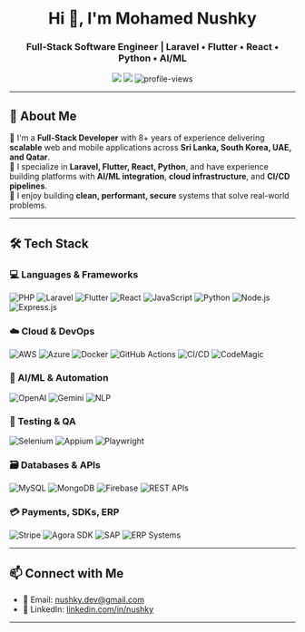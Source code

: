 <h1 align="center">Hi 👋, I'm Mohamed Nushky</h1>
<h3 align="center">Full-Stack Software Engineer | Laravel • Flutter • React • Python • AI/ML</h3>

<p align="center">
  <a href="mailto:nushky.dev@gmail.com"><img src="https://img.shields.io/badge/email-nushky.dev@gmail.com-blue?style=flat&logo=gmail"></a>
  <a href="https://linkedin.com/in/nushky" target="_blank"><img src="https://img.shields.io/badge/linkedin-nushky-blue?style=flat&logo=linkedin"></a>
  <img src="https://komarev.com/ghpvc/?username=nnushky&label=Profile%20views&color=blue" alt="profile-views" />
</p>

---

## 🚀 About Me

🔹 I'm a **Full-Stack Developer** with 8+ years of experience delivering **scalable** web and mobile applications across **Sri Lanka, South Korea, UAE, and Qatar**.  
🔹 I specialize in **Laravel, Flutter, React, Python**, and have experience building platforms with **AI/ML integration**, **cloud infrastructure**, and **CI/CD pipelines**.  
🔹 I enjoy building **clean, performant, secure** systems that solve real-world problems.

---

## 🛠️ Tech Stack

### 💻 Languages & Frameworks
![PHP](https://img.shields.io/badge/PHP-777BB4?style=for-the-badge&logo=php&logoColor=white)
![Laravel](https://img.shields.io/badge/Laravel-F55247?style=for-the-badge&logo=laravel&logoColor=white)
![Flutter](https://img.shields.io/badge/Flutter-02569B?style=for-the-badge&logo=flutter&logoColor=white)
![React](https://img.shields.io/badge/React-20232A?style=for-the-badge&logo=react&logoColor=61DAFB)
![JavaScript](https://img.shields.io/badge/JavaScript-F7DF1E?style=for-the-badge&logo=javascript&logoColor=black)
![Python](https://img.shields.io/badge/Python-3776AB?style=for-the-badge&logo=python&logoColor=white)
![Node.js](https://img.shields.io/badge/Node.js-339933?style=for-the-badge&logo=nodedotjs&logoColor=white)
![Express.js](https://img.shields.io/badge/Express.js-000000?style=for-the-badge&logo=express&logoColor=white)

### ☁️ Cloud & DevOps
![AWS](https://img.shields.io/badge/AWS-FF9900?style=for-the-badge&logo=amazonaws&logoColor=white)
![Azure](https://img.shields.io/badge/Azure-0078D4?style=for-the-badge&logo=microsoftazure&logoColor=white)
![Docker](https://img.shields.io/badge/Docker-2496ED?style=for-the-badge&logo=docker&logoColor=white)
![GitHub Actions](https://img.shields.io/badge/GitHub%20Actions-2088FF?style=for-the-badge&logo=githubactions&logoColor=white)
![CI/CD](https://img.shields.io/badge/CI%2FCD-blue?style=for-the-badge&logo=gitlab&logoColor=white)
![CodeMagic](https://img.shields.io/badge/CodeMagic-2396F3?style=for-the-badge&logo=codemagic&logoColor=white)

### 🧠 AI/ML & Automation
![OpenAI](https://img.shields.io/badge/OpenAI-412991?style=for-the-badge&logo=openai&logoColor=white)
![Gemini](https://img.shields.io/badge/Gemini-4285F4?style=for-the-badge&logo=google&logoColor=white)
![NLP](https://img.shields.io/badge/NLP-blue?style=for-the-badge)

### 🧪 Testing & QA
![Selenium](https://img.shields.io/badge/Selenium-43B02A?style=for-the-badge&logo=selenium&logoColor=white)
![Appium](https://img.shields.io/badge/Appium-00BFFF?style=for-the-badge&logo=appium&logoColor=white)
![Playwright](https://img.shields.io/badge/Playwright-2FAD46?style=for-the-badge&logo=microsoft&logoColor=white)

### 🗃️ Databases & APIs
![MySQL](https://img.shields.io/badge/MySQL-4479A1?style=for-the-badge&logo=mysql&logoColor=white)
![MongoDB](https://img.shields.io/badge/MongoDB-47A248?style=for-the-badge&logo=mongodb&logoColor=white)
![Firebase](https://img.shields.io/badge/Firebase-FFCA28?style=for-the-badge&logo=firebase&logoColor=black)
![REST APIs](https://img.shields.io/badge/REST-API-blue?style=for-the-badge)

### 💳 Payments, SDKs, ERP
![Stripe](https://img.shields.io/badge/Stripe-008CDD?style=for-the-badge&logo=stripe&logoColor=white)
![Agora SDK](https://img.shields.io/badge/Agora-0098FF?style=for-the-badge&logo=agora&logoColor=white)
![SAP](https://img.shields.io/badge/SAP-0FAAFF?style=for-the-badge&logo=sap&logoColor=white)
![ERP Systems](https://img.shields.io/badge/ERP-Systems-blue?style=for-the-badge)

---

## 📫 Connect with Me

- 📧 Email: [nushky.dev@gmail.com](mailto:nushky.dev@gmail.com)  
- 💼 LinkedIn: [linkedin.com/in/nushky](https://linkedin.com/in/nushky)  

---
